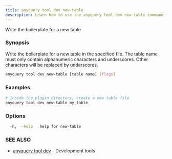 ```yaml
---
title: anyquery tool dev new-table
description: Learn how to use the anyquery tool dev new-table command in AnyQuery.
---
```


Write the boilerplate for a new table

### Synopsis

Write the boilerplate for a new table in the specified file.
	The table name must only contain alphanumeric characters and underscores. Other characters will be replaced by underscores.

```bash
anyquery tool dev new-table [table name] [flags]
```

### Examples

```bash
# Inside the plugin directory, create a new table file
anyquery tool dev new-table my_table
```

### Options

```bash
  -h, --help   help for new-table
```

### SEE ALSO

* [anyquery tool dev](../anyquery_tool_dev)	 - Development tools
